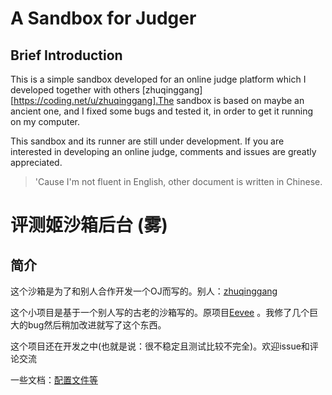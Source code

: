 # A Sandbox for Judger

## Brief Introduction

This is a simple sandbox developed for an online judge platform which I developed together with others [zhuqinggang][https://coding.net/u/zhuqinggang].The sandbox is based on maybe an ancient one, and I fixed some bugs and tested it, in order to get it running on my computer.

This sandbox and its runner are still under development. If you are interested in developing an online judge, comments and issues are greatly appreciated. 

> 'Cause I'm not fluent in English, other document is written in Chinese.



# 评测姬沙箱后台 (雾)

## 简介

这个沙箱是为了和别人合作开发一个OJ而写的。别人：[zhuqinggang](https://coding.net/u/zhuqinggang)

这个小项目是基于一个别人写的古老的沙箱写的。原项目[Eevee](https://github.com/Hexcles/Eevee) 。我修了几个巨大的bug然后稍加改进就写了这个东西。

这个项目还在开发之中(也就是说：很不稳定且测试比较不完全)。欢迎issue和评论交流

一些文档：[配置文件等](https://github.com/ridethepig/JudgeGirl/blob/master/%E9%A2%98%E7%9B%AE%E9%85%8D%E7%BD%AE%E6%96%87%E4%BB%B6%E6%A0%BC%E5%BC%8F%E8%A7%84%E8%8C%83.md)
